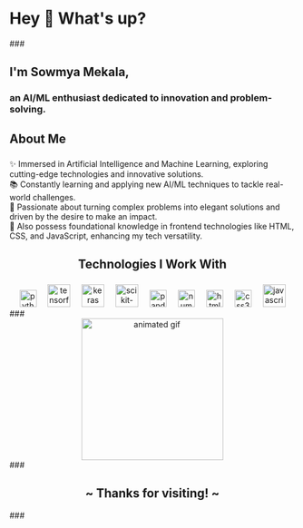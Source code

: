 <h1 align="left">Hey 👋 What's up?</h1>
###

<p align="left">
  <h2>I'm Sowmya Mekala, </h2>
  <h3>an AI/ML enthusiast dedicated to innovation and problem-solving.</h3>
</p>

<div align="center">

</div>

###

<h2 align="left">About Me</h2>

###

<p align="left">
  ✨ Immersed in Artificial Intelligence and Machine Learning, exploring cutting-edge technologies and innovative solutions.<br>
  📚 Constantly learning and applying new AI/ML techniques to tackle real-world challenges.<br>
  🎯 Passionate about turning complex problems into elegant solutions and driven by the desire to make an impact.<br>
  🔧 Also possess foundational knowledge in frontend technologies like HTML, CSS, and JavaScript, enhancing my tech versatility.<br>
</p>

###

<h2 align="center">Technologies I Work With</h2>

###

<div align="center">
  <img src="https://cdn.jsdelivr.net/gh/devicons/devicon/icons/python/python-original.svg" height="30" alt="python logo" />
  <img width="12" />
  <img src="https://cdn.jsdelivr.net/gh/devicons/devicon/icons/tensorflow/tensorflow-original.svg" height="40" alt="tensorflow logo" />
  <img width="12" />
  <img src="https://cdn.jsdelivr.net/gh/devicons/devicon/icons/keras/keras-original.svg" height="40" alt="keras logo" />
  <img width="12" />
  <img src="https://cdn.jsdelivr.net/gh/devicons/devicon/icons/scikitlearn/scikitlearn-original.svg" height="40" alt="scikit-learn logo" />
  <img width="12" />
  <img src="https://cdn.jsdelivr.net/gh/devicons/devicon/icons/pandas/pandas-original.svg" height="30" alt="pandas logo" />
  <img width="12" />
  <img src="https://cdn.jsdelivr.net/gh/devicons/devicon/icons/numpy/numpy-original.svg" height="30" alt="numpy logo" />
  <img width="12" />
  <img src="https://cdn.jsdelivr.net/gh/devicons/devicon/icons/html5/html5-original.svg" height="30" alt="html5 logo" />
  <img width="12" />
  <img src="https://cdn.jsdelivr.net/gh/devicons/devicon/icons/css3/css3-original.svg" height="30" alt="css3 logo" />
  <img width="12" />
  <img src="https://cdn.jsdelivr.net/gh/devicons/devicon/icons/javascript/javascript-original.svg" height="40" alt="javascript logo" />
</div>
###
<div align="center">
  <img src="https://media0.giphy.com/media/v1.Y2lkPTc5MGI3NjExdndyMXRhNmgxczA3ZWt6Y3h4dTd4NXN6Mjk4cmw2bWJsbml5NHd3bCZlcD12MV9pbnRlcm5hbF9naWZfYnlfaWQmY3Q9Zw/hpXdHPfFI5wTABdDx9/giphy.webp" width=250,height=250,align="center" alt="animated gif">
</div>
###
<h2 align="center"> ~ Thanks for visiting! ~ </h2>
###
